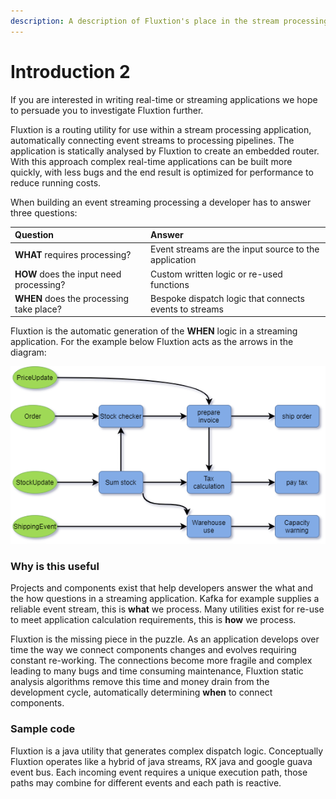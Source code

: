 ```yaml
---
description: A description of Fluxtion's place in the stream processing environment
---
```


# Introduction 2

If you are interested in writing real-time or streaming applications we hope to persuade you to investigate Fluxtion further.

Fluxtion is a  routing utility for use within a stream processing application, automatically connecting event streams to processing pipelines. The application is statically analysed by Fluxtion to create an embedded router. With this approach complex real-time applications can be built more quickly, with less bugs and the end result is optimized for performance to reduce running costs. 

When building an event streaming processing a developer has to answer three questions:

| Question | Answer |
| :--- | :--- |
| **WHAT**  requires processing? | Event streams are the input source to the application  |
| **HOW**  does the input need processing? | Custom written logic or re-used functions |
| **WHEN** does the processing take place? | Bespoke dispatch logic that connects events to streams |

Fluxtion is the automatic generation of the **WHEN** logic in a streaming application. For the example below Fluxtion acts as the arrows in the diagram:

![](.gitbook/assets/flow-processing-example.png)

### Why is this useful

Projects and components exist that help developers answer the what and the how questions in a streaming application. Kafka for example supplies a reliable event stream, this is **what** we process. Many utilities exist for re-use to meet application calculation requirements, this is **how** we process. 

Fluxtion is the missing piece in the puzzle. As an application develops over time the way we connect components changes and evolves requiring constant re-working. The connections become more fragile and complex leading to many bugs and time consuming maintenance, Fluxtion static analysis algorithms remove this time and money drain from the development cycle, automatically determining **when** to connect components.  

### Sample code

Fluxtion is a java utility that generates complex dispatch logic. Conceptually Fluxtion operates like a hybrid of java streams, RX java and google guava event bus. Each incoming event requires a unique execution path, those paths may combine for different events and each path is reactive.  

